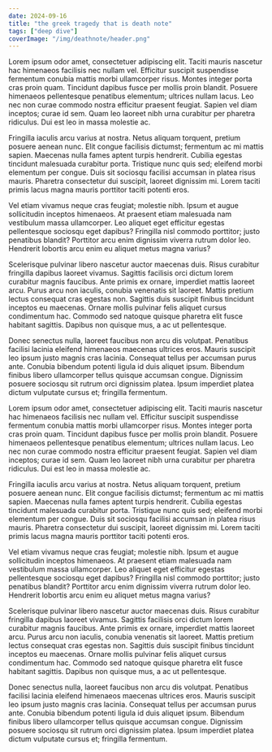 ```yaml
---
date: 2024-09-16
title: "the greek tragedy that is death note"
tags: ["deep dive"]
coverImage: "/img/deathnote/header.png"
---
```

Lorem ipsum odor amet, consectetuer adipiscing elit. Taciti mauris nascetur hac himenaeos facilisis nec nullam vel. Efficitur suscipit suspendisse fermentum conubia mattis morbi ullamcorper risus. Montes integer porta cras proin quam. Tincidunt dapibus fusce per mollis proin blandit. Posuere himenaeos pellentesque penatibus elementum; ultrices nullam lacus. Leo nec non curae commodo nostra efficitur praesent feugiat. Sapien vel diam inceptos; curae id sem. Quam leo laoreet nibh urna curabitur per pharetra ridiculus. Dui est leo in massa molestie ac.

Fringilla iaculis arcu varius at nostra. Netus aliquam torquent, pretium posuere aenean nunc. Elit congue facilisis dictumst; fermentum ac mi mattis sapien. Maecenas nulla fames aptent turpis hendrerit. Cubilia egestas tincidunt malesuada curabitur porta. Tristique nunc quis sed; eleifend morbi elementum per congue. Duis sit sociosqu facilisi accumsan in platea risus mauris. Pharetra consectetur dui suscipit, laoreet dignissim mi. Lorem taciti primis lacus magna mauris porttitor taciti potenti eros.

Vel etiam vivamus neque cras feugiat; molestie nibh. Ipsum et augue sollicitudin inceptos himenaeos. At praesent etiam malesuada nam vestibulum massa ullamcorper. Leo aliquet eget efficitur egestas pellentesque sociosqu eget dapibus? Fringilla nisl commodo porttitor; justo penatibus blandit? Porttitor arcu enim dignissim viverra rutrum dolor leo. Hendrerit lobortis arcu enim eu aliquet metus magna varius?

Scelerisque pulvinar libero nascetur auctor maecenas duis. Risus curabitur fringilla dapibus laoreet vivamus. Sagittis facilisis orci dictum lorem curabitur magnis faucibus. Ante primis ex ornare, imperdiet mattis laoreet arcu. Purus arcu non iaculis, conubia venenatis sit laoreet. Mattis pretium lectus consequat cras egestas non. Sagittis duis suscipit finibus tincidunt inceptos eu maecenas. Ornare mollis pulvinar felis aliquet cursus condimentum hac. Commodo sed natoque quisque pharetra elit fusce habitant sagittis. Dapibus non quisque mus, a ac ut pellentesque.

Donec senectus nulla, laoreet faucibus non arcu dis volutpat. Penatibus facilisi lacinia eleifend himenaeos maecenas ultrices eros. Mauris suscipit leo ipsum justo magnis cras lacinia. Consequat tellus per accumsan purus ante. Conubia bibendum potenti ligula id duis aliquet ipsum. Bibendum finibus libero ullamcorper tellus quisque accumsan congue. Dignissim posuere sociosqu sit rutrum orci dignissim platea. Ipsum imperdiet platea dictum vulputate cursus et; fringilla fermentum.

Lorem ipsum odor amet, consectetuer adipiscing elit. Taciti mauris nascetur hac himenaeos facilisis nec nullam vel. Efficitur suscipit suspendisse fermentum conubia mattis morbi ullamcorper risus. Montes integer porta cras proin quam. Tincidunt dapibus fusce per mollis proin blandit. Posuere himenaeos pellentesque penatibus elementum; ultrices nullam lacus. Leo nec non curae commodo nostra efficitur praesent feugiat. Sapien vel diam inceptos; curae id sem. Quam leo laoreet nibh urna curabitur per pharetra ridiculus. Dui est leo in massa molestie ac.

Fringilla iaculis arcu varius at nostra. Netus aliquam torquent, pretium posuere aenean nunc. Elit congue facilisis dictumst; fermentum ac mi mattis sapien. Maecenas nulla fames aptent turpis hendrerit. Cubilia egestas tincidunt malesuada curabitur porta. Tristique nunc quis sed; eleifend morbi elementum per congue. Duis sit sociosqu facilisi accumsan in platea risus mauris. Pharetra consectetur dui suscipit, laoreet dignissim mi. Lorem taciti primis lacus magna mauris porttitor taciti potenti eros.

Vel etiam vivamus neque cras feugiat; molestie nibh. Ipsum et augue sollicitudin inceptos himenaeos. At praesent etiam malesuada nam vestibulum massa ullamcorper. Leo aliquet eget efficitur egestas pellentesque sociosqu eget dapibus? Fringilla nisl commodo porttitor; justo penatibus blandit? Porttitor arcu enim dignissim viverra rutrum dolor leo. Hendrerit lobortis arcu enim eu aliquet metus magna varius?

Scelerisque pulvinar libero nascetur auctor maecenas duis. Risus curabitur fringilla dapibus laoreet vivamus. Sagittis facilisis orci dictum lorem curabitur magnis faucibus. Ante primis ex ornare, imperdiet mattis laoreet arcu. Purus arcu non iaculis, conubia venenatis sit laoreet. Mattis pretium lectus consequat cras egestas non. Sagittis duis suscipit finibus tincidunt inceptos eu maecenas. Ornare mollis pulvinar felis aliquet cursus condimentum hac. Commodo sed natoque quisque pharetra elit fusce habitant sagittis. Dapibus non quisque mus, a ac ut pellentesque.

Donec senectus nulla, laoreet faucibus non arcu dis volutpat. Penatibus facilisi lacinia eleifend himenaeos maecenas ultrices eros. Mauris suscipit leo ipsum justo magnis cras lacinia. Consequat tellus per accumsan purus ante. Conubia bibendum potenti ligula id duis aliquet ipsum. Bibendum finibus libero ullamcorper tellus quisque accumsan congue. Dignissim posuere sociosqu sit rutrum orci dignissim platea. Ipsum imperdiet platea dictum vulputate cursus et; fringilla fermentum.

